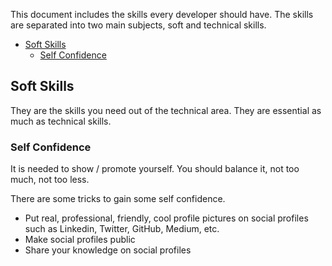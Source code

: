 This document includes the skills every developer should have. The skills are separated into two main subjects, soft and technical skills.

- [Soft Skills](#soft-skills)
  - [Self Confidence](#self-confidence)

## Soft Skills
  
They are the skills you need out of the technical area. They are essential as much as technical skills.
  
### Self Confidence
It is needed to show / promote yourself. You should balance it, not too much, not too less.  

There are some tricks to gain some self confidence.
- Put real, professional, friendly, cool profile pictures on social profiles such as Linkedin, Twitter, GitHub, Medium, etc.
- Make social profiles public
- Share your knowledge on social profiles
